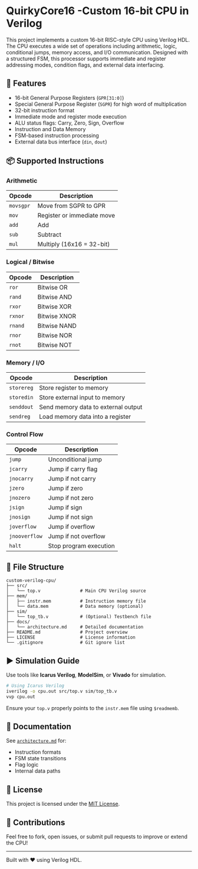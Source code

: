 # QuirkyCore16 -Custom 16-bit CPU in Verilog

This project implements a custom 16-bit RISC-style CPU using Verilog HDL. The CPU executes a wide set of operations including arithmetic, logic, conditional jumps, memory access, and I/O communication. Designed with a structured FSM, this processor supports immediate and register addressing modes, condition flags, and external data interfacing.

## 🚀 Features

* 16-bit General Purpose Registers (`GPR[31:0]`)
* Special General Purpose Register (`SGPR`) for high word of multiplication
* 32-bit instruction format
* Immediate mode and register mode execution
* ALU status flags: Carry, Zero, Sign, Overflow
* Instruction and Data Memory
* FSM-based instruction processing
* External data bus interface (`din`, `dout`)

## 📦 Supported Instructions

### Arithmetic

| Opcode    | Description                |
| --------- | -------------------------- |
| `movsgpr` | Move from SGPR to GPR      |
| `mov`     | Register or immediate move |
| `add`     | Add                        |
| `sub`     | Subtract                   |
| `mul`     | Multiply (16x16 = 32-bit)  |

### Logical / Bitwise

| Opcode  | Description  |
| ------- | ------------ |
| `ror`   | Bitwise OR   |
| `rand`  | Bitwise AND  |
| `rxor`  | Bitwise XOR  |
| `rxnor` | Bitwise XNOR |
| `rnand` | Bitwise NAND |
| `rnor`  | Bitwise NOR  |
| `rnot`  | Bitwise NOT  |

### Memory / I/O

| Opcode     | Description                         |
| ---------- | ----------------------------------- |
| `storereg` | Store register to memory            |
| `storedin` | Store external input to memory      |
| `senddout` | Send memory data to external output |
| `sendreg`  | Load memory data into a register    |

### Control Flow

| Opcode        | Description            |
| ------------- | ---------------------- |
| `jump`        | Unconditional jump     |
| `jcarry`      | Jump if carry flag     |
| `jnocarry`    | Jump if not carry      |
| `jzero`       | Jump if zero           |
| `jnozero`     | Jump if not zero       |
| `jsign`       | Jump if sign           |
| `jnosign`     | Jump if not sign       |
| `joverflow`   | Jump if overflow       |
| `jnooverflow` | Jump if not overflow   |
| `halt`        | Stop program execution |

## 📁 File Structure

```
custom-verilog-cpu/
├── src/
│   └── top.v               # Main CPU Verilog source
├── mem/
│   ├── instr.mem           # Instruction memory file
│   └── data.mem            # Data memory (optional)
├── sim/
│   └── top_tb.v            # (Optional) Testbench file
├── docs/
│   └── architecture.md     # Detailed documentation
├── README.md               # Project overview
├── LICENSE                 # License information
└── .gitignore              # Git ignore list
```

## ▶️ Simulation Guide

Use tools like **Icarus Verilog**, **ModelSim**, or **Vivado** for simulation.

```bash
# Using Icarus Verilog
iverilog -o cpu.out src/top.v sim/top_tb.v
vvp cpu.out
```

Ensure your `top.v` properly points to the `instr.mem` file using `$readmemb`.

## 📖 Documentation

See [`architecture.md`](architecture.md) for:

* Instruction formats
* FSM state transitions
* Flag logic
* Internal data paths

## 📜 License

This project is licensed under the [MIT License](LICENSE).

## 🙌 Contributions

Feel free to fork, open issues, or submit pull requests to improve or extend the CPU!

---

Built with ❤️ using Verilog HDL.
